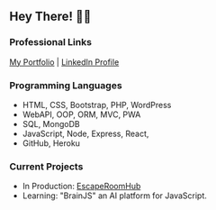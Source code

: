 ## Hey There! 🙋‍♂️ 
### Professional Links
[My Portfolio](https://dlittlefield81.github.io/reactportfolio/) | [LinkedIn Profile](https://www.linkedin.com/in/dennislittlefield/)

### Programming Languages
- HTML, CSS, Bootstrap, PHP, WordPress
- WebAPI, OOP, ORM, MVC, PWA
- SQL, MongoDB
- JavaScript, Node, Express, React, 
- GitHub, Heroku
### Current Projects
- In Production: [EscapeRoomHub](https://github.com/DLittlefield81/EscapeRoomHub)
- Learning: "BrainJS" an AI platform for JavaScript.
